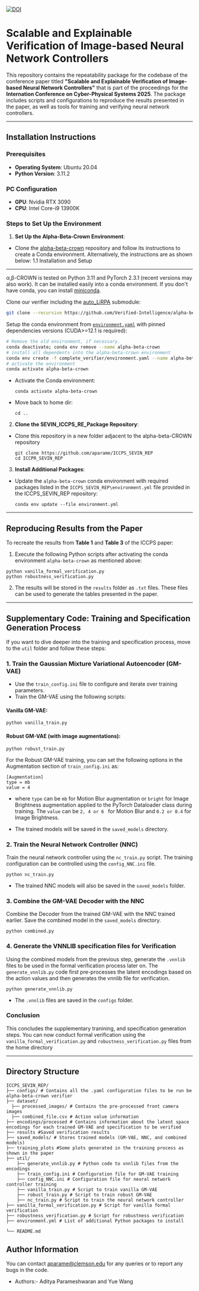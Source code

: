  [![DOI](https://zenodo.org/badge/679296696.svg)](https://doi.org/10.5281/zenodo.14806735)
# Scalable and Explainable Verification of Image-based Neural Network Controllers

This repository contains the repeatability package for the codebase of the conference paper titled **"Scalable and Explainable Verification of Image-based Neural Network Controllers"** that is part of the proceedings for the **Internation Conference on Cyber-Physical Systems 2025**. The package includes scripts and configurations to reproduce the results presented in the paper, as well as tools for training and verifying neural network controllers.

---

## Installation Instructions

### Prerequisites
- **Operating System**: Ubuntu 20.04
- **Python Version**: 3.11.2

### PC Configuration
- **GPU**: Nvidia RTX 3090
- **CPU**: Intel Core-i9 13900K


### Steps to Set Up the Environment

1. **Set Up the Alpha-Beta-Crown Environment**:
- Clone the [alpha-beta-crown](https://github.com/Verified-Intelligence/alpha-beta-CROWN) repository and follow its instructions to create a Conda environment. Alternatively, the instructions are as shown below:
 1.1 Installation and Setup
 ----------------------
 
 α,β-CROWN is tested on Python 3.11 and PyTorch 2.3.1 (recent versions may also work).
 It can be installed
 easily into a conda environment. If you don't have conda, you can install
 [miniconda](https://docs.conda.io/en/latest/miniconda.html).
 
 Clone our verifier including the [auto_LiRPA](https://github.com/Verified-Intelligence/auto_LiRPA) submodule:
 ```bash
 git clone --recursive https://github.com/Verified-Intelligence/alpha-beta-CROWN.git
 ```
 
 Setup the conda environment from [`environment.yaml`](complete_verifier/environment.yaml)
 with pinned dependencies versions (CUDA>=12.1 is required):
 ```bash
 # Remove the old environment, if necessary.
 conda deactivate; conda env remove --name alpha-beta-crown
 # install all dependents into the alpha-beta-crown environment
 conda env create -f complete_verifier/environment.yaml --name alpha-beta-crown
 # activate the environment
 conda activate alpha-beta-crown
 ```
 - Activate the Conda environment:
   ```
   conda activate alpha-beta-crown
   ```
 - Move back to home dir:
   ```
   cd ..
   ```

2. **Clone the SEVIN_ICCPS_RE_Package Repository**:
- Clone this repository in a new folder adjacent to the alpha-beta-CROWN repository
  ```
  git clone https://github.com/aparame/ICCPS_SEVIN_REP
  cd ICCPR_SEVIN_REP
  ```

3. **Install Additional Packages**:
- Update the `alpha-beta-crown` conda environment with required packages listed in the `ICCPS_SEVIN_REP\environment.yml` file provided in the ICCPS_SEVIN_REP repository:
  ```
  conda env update --file environment.yml
  ```

---

## Reproducing Results from the Paper

To recreate the results from **Table 1** and **Table 3** of the ICCPS paper:

1. Execute the following Python scripts after activating the conda environment `alpha-beta-crown` as mentioned above:
```
python vanilla_formal_verification.py
python robustness_verification.py
```

2. The results will be stored in the `results` folder as `.txt` files. These files can be used to generate the tables presented in the paper.

---

## Supplementary Code: Training and Specification Generation Process

If you want to dive deeper into the training and specification process, move to the `util` folder and follow these steps:

### 1. Train the Gaussian Mixture Variational Autoencoder (GM-VAE)
- Use the `train_config.ini` file to configure and iterate over training parameters.
- Train the GM-VAE using the following scripts:
#### Vanilla GM-VAE:
 ```
 python vanilla_train.py
 ```
#### Robust GM-VAE (with image augmentations):
 ```
 python robust_train.py
 ```
 For the Robust GM-VAE training, you can set the following options in the Augmentation section of `train_config.ini` as:
 ```
 [Augmentation]
 type = mb 
 value = 4  
```
- where `type` can be `mb` for Motion Blur augmentation or `bright` for Image Brightness augmentation applied to the PyTorch Dataloader class during training. The `value` can be `2, 4 or 6 ` for Motion Blur and `0.2 or 0.4` for Image Brightness.

- The trained models will be saved in the `saved_models` directory.

### 2. Train the Neural Network Controller (NNC)
Train the neural network controller using the `nc_train.py` script. The training configuration can be controlled using the `config_NNC.ini` file.
```
python nc_train.py
```

- The trained NNC models will also be saved in the `saved_models` folder.

### 3. Combine the GM-VAE Decoder with the NNC
Combine the Decoder from the trained GM-VAE with the NNC trained earlier. Save the combined model in the `saved_models` directory.
```
python combined.py
```

### 4. Generate the VNNLIB specification files for Verification
Using the combined models from the previous step, generate the `.vnnlib` files to be used in the formal verification process later on. The `generate_vnnlib.py` code first pre-processes the latent encodings based on the action values and then generates the vnnlib file for verification.
```
python generate_vnnlib.py
```
- The `.vnnlib` files are saved in the `configs` folder.

### Conclusion
This concludes the supplementary tranining, and specification generation steps. You can now conduct formal verification using the `vanilla_formal_verification.py` and `robustness_verification.py` files from the home directory

---

## Directory Structure
```
ICCPS_SEVIN_REP/
├── configs/ # Contains all the .yaml configuration files to be run be alpha-beta-crown verifier
├── dataset/
  ├── processed_images/ # Contains the pre-processed front camera images
  ├── combined_file.csv # Action value information
├── encodings/processed # Contains information about the latent space encodings for each trained GM-VAE and specification to be verified
├── results #Saved verification results
├── saved_models/ # Stores trained models (GM-VAE, NNC, and combined models)
├── training_plots #Some plots generated in the training process as shown in the paper
├── util/
    ├── generate_vnnlib.py # Python code to vnnlib files from the encodings
    ├── train_config.ini # Configuration file for GM-VAE training
    ├── config_NNC.ini # Configuration file for neural network controller training
    ├── vanilla_train.py # Script to train vanilla GM-VAE
    ├── robust_train.py # Script to train robust GM-VAE
    ├── nc_train.py # Script to train the neural network controller   
├── vanilla_formal_verification.py # Script for vanilla formal verification
├── robustness_verification.py # Script for robustness verification
├── environment.yml # List of additional Python packages to install

└── README.md

```

## Author Information
You can contact aparame@clemson.edu for any queries or to report any bugs in the code.
- Authors:- Aditya Parameshwaran and Yue Wang



